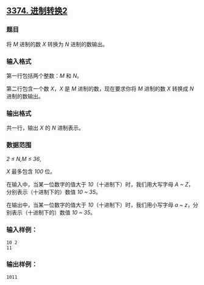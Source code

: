 ## [3374. 进制转换2](https://www.acwing.com/problem/content/3377/)

### 题目

将 *M* 进制的数 *X* 转换为 *N* 进制的数输出。

### 输入格式

第一行包括两个整数：*M* 和 *N*。

第二行包含一个数 *X*，*X* 是 *M* 进制的数，现在要求你将 *M* 进制的数 *X* 转换成 *N* 进制的数输出。

### 输出格式

共一行，输出 *X* 的 *N* 进制表示。

### 数据范围

*2 ≤ N,M ≤ 36*,

*X* 最多包含 *100* 位。

在输入中，当某一位数字的值大于 *10*（十进制下）时，我们用大写字母 *A ~ Z*，分别表示（十进制下的）数值 *10 ~ 35*。

在输出中，当某一位数字的值大于 *10*（十进制下）时，我们用小写字母 *a ~ z*，分别表示（十进制下的）数值 *10 ~ 35*。

### 输入样例：

```
10 2
11
```

### 输出样例：

```
1011
```
